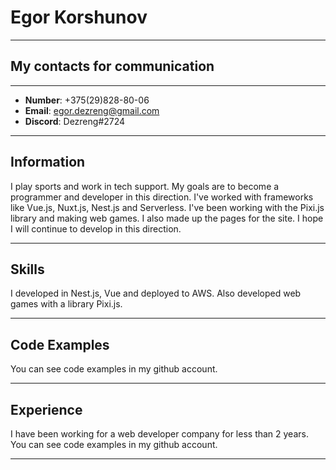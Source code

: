 # Egor Korshunov
*************
## My contacts for communication
*************

* **Number**: +375(29)828-80-06
* **Email**: egor.dezreng@gmail.com
* **Discord**: Dezreng#2724
****************

## Information

I play sports and work in tech support.
My goals are to become a programmer and developer in this direction.
I've worked with frameworks like Vue.js, Nuxt.js, Nest.js and Serverless.
I've been working with the Pixi.js library and making web games. I also made up the pages for the site.
I hope I will continue to develop in this direction.
****************

## Skills


I developed in Nest.js, Vue and deployed to AWS. Also developed web games with a library Pixi.js.
*****************

## Code Examples

You can see code examples in my github account.
***************

## Experience

I have been working for a web developer company for less than 2 years.
You can see code examples in my github account.
*****************

